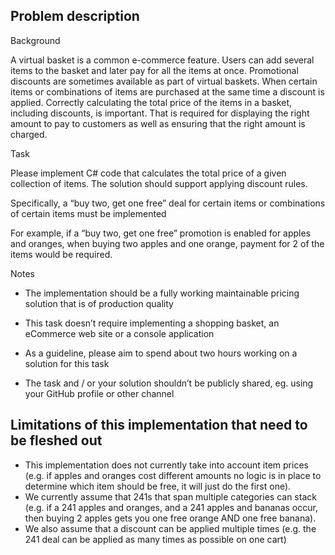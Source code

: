 ## Problem description
Background

A virtual basket is a common e-commerce feature. Users can add several items to the basket and later pay for all the items at once. Promotional discounts are sometimes available as part of virtual baskets. When certain items or combinations of items are purchased at the same time a discount is applied. Correctly calculating the total price of the items in a basket, including discounts, is important. That is required for displaying the right amount to pay to customers as well as ensuring that the right amount is charged.

Task

Please implement C# code that calculates the total price of a given collection of items. The solution should support applying discount rules.

Specifically, a “buy two, get one free” deal for certain items or combinations of certain items must be implemented

For example, if a “buy two, get one free” promotion is enabled for apples and oranges, when buying two apples and one orange, payment for 2 of the items would be required.

Notes

- The implementation should be a fully working maintainable pricing solution that is of production quality

- This task doesn’t require implementing a shopping basket, an eCommerce web site or a console application

- As a guideline, please aim to spend about two hours working on a solution for this task

- The task and / or your solution shouldn’t be publicly shared, eg. using your GitHub profile or other channel

## Limitations of this implementation that need to be fleshed out
- This implementation does not currently take into account item prices (e.g. if apples and oranges cost different amounts no logic is in place to determine which item should be free, it will just do the first one).
- We currently assume that 241s that span multiple categories can stack (e.g. if a 241 apples and oranges, and a 241 apples and bananas occur, then buying 2 apples gets you one free orange AND one free banana).
- We also assume that a discount can be applied multiple times (e.g. the 241 deal can be applied as many times as possible on one cart)